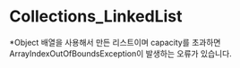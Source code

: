 # Collections_LinkedList

*Object 배열을 사용해서 만든 리스트이며 capacity를 초과하면 ArrayIndexOutOfBoundsException이 발생하는 오류가 있습니다.
